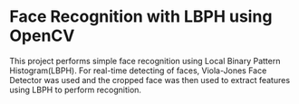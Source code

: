 # Face Recognition with LBPH using OpenCV
This project performs simple face recognition using Local Binary Pattern Histogram(LBPH). For real-time detecting of faces, Viola-Jones Face Detector was used and the cropped face was then used to extract features using LBPH to perform recognition.
